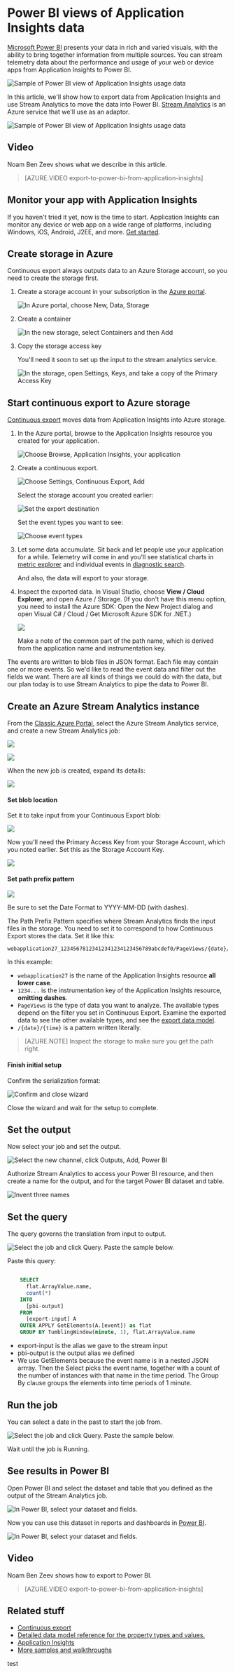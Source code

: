 <properties 
	pageTitle="See Application Insights data in Power BI" 
	description="Use Power BI to monitor the performance and usage of your application." 
	services="application-insights" 
    documentationCenter=""
	authors="noamben" 
	manager="douge"/>

<tags 
	ms.service="application-insights" 
	ms.workload="tbd" 
	ms.tgt_pltfrm="ibiza" 
	ms.devlang="na" 
	ms.topic="article" 
	ms.date="09/01/2015" 
	ms.author="awills"/>
 
# Power BI views of Application Insights data

[Microsoft Power BI](https://powerbi.microsoft.com/) presents your data in rich and varied visuals, with the ability to bring together information from multiple sources. You can stream telemetry data about the performance and usage of your web or device apps from Application Insights to Power BI.

![Sample of Power BI view of Application Insights usage data](./media/app-insights-export-power-bi/010.png)

In this article, we'll show how to export data from Application Insights and use Stream Analytics to move the data into Power BI. [Stream Analytics](http://azure.microsoft.com/services/stream-analytics/) is an Azure service that we'll use as an adaptor.

![Sample of Power BI view of Application Insights usage data](./media/app-insights-export-power-bi/020.png)

## Video

Noam Ben Zeev shows what we describe in this article.

> [AZURE.VIDEO export-to-power-bi-from-application-insights]

## Monitor your app with Application Insights

If you haven't tried it yet, now is the time to start. Application Insights can monitor any device or web app on a wide range of platforms, including Windows, iOS, Android, J2EE, and more. [Get started](app-insights-get-started.md).

## Create storage in Azure

Continuous export always outputs data to an Azure Storage account, so you need to create the storage first.

1. Create a storage account in your subscription in the [Azure portal](https://portal.azure.com).

    ![In Azure portal, choose New, Data, Storage](./media/app-insights-export-power-bi/030.png)

2. Create a container

    ![In the new storage, select Containers and then Add](./media/app-insights-export-power-bi/040.png)

3. Copy the storage access key

    You'll need it soon to set up the input to the stream analytics service.

    ![In the storage, open Settings, Keys, and take a copy of the Primary Access Key](./media/app-insights-export-power-bi/045.png)

## Start continuous export to Azure storage

[Continuous export](app-insights-export-telemetry.md) moves data from Application Insights into Azure storage.

1. In the Azure portal, browse to the Application Insights resource you created for your application.

    ![Choose Browse, Application Insights, your application](./media/app-insights-export-power-bi/050.png)

2. Create a continuous export.

    ![Choose Settings, Continuous Export, Add](./media/app-insights-export-power-bi/060.png)


    Select the storage account you created earlier:

    ![Set the export destination](./media/app-insights-export-power-bi/070.png)
    
    Set the event types you want to see:

    ![Choose event types](./media/app-insights-export-power-bi/080.png)

3. Let some data accumulate. Sit back and let people use your application for a while. Telemetry will come in and you'll see statistical charts in [metric explorer](app-insights-metrics-explorer.md) and individual events in [diagnostic search](app-insights-diagnostic-search.md). 

    And also, the data will export to your storage. 

4. Inspect the exported data. In Visual Studio, choose **View / Cloud Explorer**, and open Azure / Storage. (If you don't have this menu option, you need to install the Azure SDK: Open the New Project dialog and open Visual C# / Cloud / Get Microsoft Azure SDK for .NET.)

    ![](./media/app-insights-export-power-bi/04-data.png)

    Make a note of the common part of the path name, which is derived from the application name and instrumentation key. 

The events are written to blob files in JSON format. Each file may contain one or more events. So we'd like to read the event data and filter out the fields we want. There are all kinds of things we could do with the data, but our plan today is to use Stream Analytics to pipe the data to Power BI.

## Create an Azure Stream Analytics instance

From the [Classic Azure Portal](https://manage.windowsazure.com/), select the Azure Stream Analytics service, and create a new Stream Analytics job:


![](./media/app-insights-export-power-bi/090.png)



![](./media/app-insights-export-power-bi/100.png)

When the new job is created, expand its details:

![](./media/app-insights-export-power-bi/110.png)


#### Set blob location

Set it to take input from your Continuous Export blob:

![](./media/app-insights-export-power-bi/120.png)

Now you'll need the Primary Access Key from your Storage Account, which you noted earlier. Set this as the Storage Account Key.

![](./media/app-insights-export-power-bi/130.png)

#### Set path prefix pattern 

![](./media/app-insights-export-power-bi/140.png)


Be sure to set the Date Format to YYYY-MM-DD (with dashes).

The Path Prefix Pattern specifies where Stream Analytics finds the input files in the storage. You need to set it to correspond to how Continuous Export stores the data. Set it like this:

    webapplication27_12345678123412341234123456789abcdef0/PageViews/{date}/{time}

In this example:

* `webapplication27` is the name of the Application Insights resource **all lower case**.
* `1234...` is the instrumentation key of the Application Insights resource, **omitting dashes**. 
* `PageViews` is the type of data you want to analyze. The available types depend on the filter you set in Continuous Export. Examine the exported data to see the other available types, and see the [export data model](app-insights-export-data-model.md).
* `/{date}/{time}` is a pattern written literally.

> [AZURE.NOTE] Inspect the storage to make sure you get the path right.

#### Finish initial setup

Confirm the serialization format:

![Confirm and close wizard](./media/app-insights-export-power-bi/150.png)

Close the wizard and wait for the setup to complete.

## Set the output

Now select your job and set the output.

![Select the new channel, click Outputs, Add, Power BI](./media/app-insights-export-power-bi/160.png)

Authorize Stream Analytics to access your Power BI resource, and then create a name for the output, and for the target Power BI dataset and table.

![Invent three names](./media/app-insights-export-power-bi/170.png)

## Set the query

The query governs the translation from input to output.

![Select the job and click Query. Paste the sample below.](./media/app-insights-export-power-bi/180.png)

Paste this query:

```SQL

    SELECT
      flat.ArrayValue.name,
      count(*)
    INTO
      [pbi-output]
    FROM
      [export-input] A
    OUTER APPLY GetElements(A.[event]) as flat
    GROUP BY TumblingWindow(minute, 1), flat.ArrayValue.name
```

* export-input is the alias we gave to the stream input
* pbi-output is the output alias we defined
* We use GetElements because the event name is in a nested JSON arrray. Then the Select picks the event name, together with a count of the number of instances with that name in the time period. The Group By clause groups the elements into time periods of 1 minute.

## Run the job

You can select a date in the past to start the job from. 

![Select the job and click Query. Paste the sample below.](./media/app-insights-export-power-bi/190.png)

Wait until the job is Running.

## See results in Power BI

Open Power BI and select the dataset and table that you defined as the output of the Stream Analytics job.

![In Power BI, select your dataset and fields.](./media/app-insights-export-power-bi/200.png)

Now you can use this dataset in reports and dashboards in [Power BI](https://powerbi.microsoft.com).


![In Power BI, select your dataset and fields.](./media/app-insights-export-power-bi/210.png)

## Video

Noam Ben Zeev shows how to export to Power BI.

> [AZURE.VIDEO export-to-power-bi-from-application-insights]

## Related stuff

* [Continuous export](app-insights-export-telemetry.md)
* [Detailed data model reference for the property types and values.](app-insights-export-data-model.md)
* [Application Insights](app-insights-overview.md)
* [More samples and walkthroughs](app-insights-code-samples.md)

test

